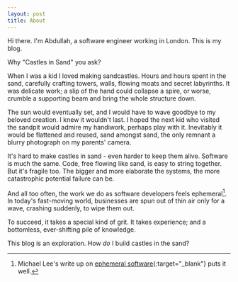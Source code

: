 ```yaml
---
layout: post
title: About
---
```


Hi there. I'm Abdullah, a software engineer working in London. This is my blog.

Why "Castles in Sand" you ask?

When I was a kid I loved making sandcastles. Hours and hours spent in the sand, carefully crafting towers, walls, flowing moats and secret labyrinths. It was delicate work; a slip of the hand could collapse a spire, or worse, crumble a supporting beam and bring the whole structure down.

The sun would eventually set, and I would have to wave goodbye to my beloved creation. I knew it wouldn't last. I hoped the next kid who visited the sandpit would admire my handiwork, perhaps play with it. Inevitably it would be flattened and reused, sand amongst sand, the only remnant a blurry photograph on my parents' camera.

It's hard to make castles in sand - even harder to keep them alive. Software is much the same. Code, free flowing like sand, is easy to string together. But it's fragile too. The bigger and more elaborate the systems, the more catastrophic potential failure can be.

And all too often, the work we do as software developers feels ephemeral[^1]. In today's fast-moving world, businesses are spun out of thin air only for a wave, crashing suddenly, to wipe them out.

To succeed, it takes a special kind of grit. It takes experience; and a bottomless, ever-shifting pile of knowledge.

This blog is an exploration. How _do_ I build castles in the sand?

[^1]: Michael Lee's write up on [ephemeral software](https://michaelsoolee.com/ephemeral-software/){:target="_blank"} puts it well.
